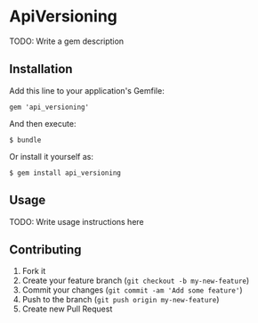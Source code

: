# ApiVersioning

TODO: Write a gem description

## Installation

Add this line to your application's Gemfile:

    gem 'api_versioning'

And then execute:

    $ bundle

Or install it yourself as:

    $ gem install api_versioning

## Usage

TODO: Write usage instructions here

## Contributing

1. Fork it
2. Create your feature branch (`git checkout -b my-new-feature`)
3. Commit your changes (`git commit -am 'Add some feature'`)
4. Push to the branch (`git push origin my-new-feature`)
5. Create new Pull Request

